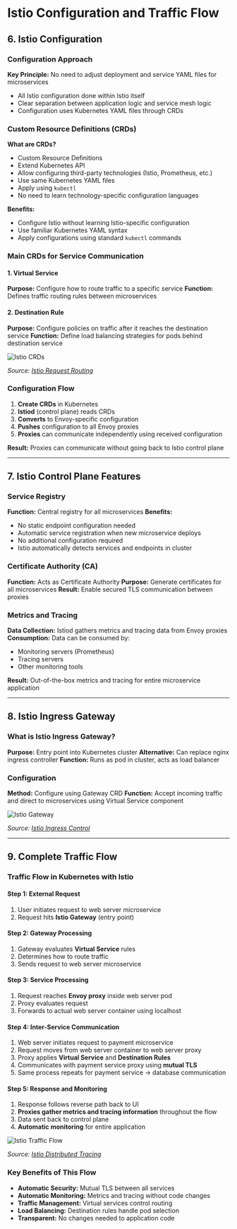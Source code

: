 # Istio Configuration and Traffic Flow

## 6. Istio Configuration

### Configuration Approach
**Key Principle:** No need to adjust deployment and service YAML files for microservices
- All Istio configuration done within Istio itself
- Clear separation between application logic and service mesh logic
- Configuration uses Kubernetes YAML files through CRDs

### Custom Resource Definitions (CRDs)
**What are CRDs?**
- Custom Resource Definitions
- Extend Kubernetes API
- Allow configuring third-party technologies (Istio, Prometheus, etc.)
- Use same Kubernetes YAML files
- Apply using `kubectl`
- No need to learn technology-specific configuration languages

**Benefits:**
- Configure Istio without learning Istio-specific configuration
- Use familiar Kubernetes YAML syntax
- Apply configurations using standard `kubectl` commands

### Main CRDs for Service Communication

#### 1. Virtual Service
**Purpose:** Configure how to route traffic to a specific service
**Function:** Defines traffic routing rules between microservices

#### 2. Destination Rule
**Purpose:** Configure policies on traffic after it reaches the destination service
**Function:** Define load balancing strategies for pods behind destination service

![Istio CRDs](https://istio.io/latest/docs/tasks/traffic-management/request-routing/overview.svg)

*Source: [Istio Request Routing](https://istio.io/latest/docs/tasks/traffic-management/request-routing/)*

### Configuration Flow
1. **Create CRDs** in Kubernetes
2. **Istiod** (control plane) reads CRDs
3. **Converts** to Envoy-specific configuration
4. **Pushes** configuration to all Envoy proxies
5. **Proxies** can communicate independently using received configuration

**Result:** Proxies can communicate without going back to Istio control plane

---

## 7. Istio Control Plane Features

### Service Registry
**Function:** Central registry for all microservices
**Benefits:**
- No static endpoint configuration needed
- Automatic service registration when new microservice deploys
- No additional configuration required
- Istio automatically detects services and endpoints in cluster

### Certificate Authority (CA)
**Function:** Acts as Certificate Authority
**Purpose:** Generate certificates for all microservices
**Result:** Enable secured TLS communication between proxies

### Metrics and Tracing
**Data Collection:** Istiod gathers metrics and tracing data from Envoy proxies
**Consumption:** Data can be consumed by:
- Monitoring servers (Prometheus)
- Tracing servers
- Other monitoring tools

**Result:** Out-of-the-box metrics and tracing for entire microservice application

---

## 8. Istio Ingress Gateway

### What is Istio Ingress Gateway?
**Purpose:** Entry point into Kubernetes cluster
**Alternative:** Can replace nginx ingress controller
**Function:** Runs as pod in cluster, acts as load balancer

### Configuration
**Method:** Configure using Gateway CRD
**Function:** Accept incoming traffic and direct to microservices using Virtual Service component

![Istio Gateway](https://istio.io/latest/docs/tasks/traffic-management/ingress/ingress-control/overview.svg)

*Source: [Istio Ingress Control](https://istio.io/latest/docs/tasks/traffic-management/ingress/ingress-control/)*

---

## 9. Complete Traffic Flow

### Traffic Flow in Kubernetes with Istio

#### Step 1: External Request
1. User initiates request to web server microservice
2. Request hits **Istio Gateway** (entry point)

#### Step 2: Gateway Processing
1. Gateway evaluates **Virtual Service** rules
2. Determines how to route traffic
3. Sends request to web server microservice

#### Step 3: Service Processing
1. Request reaches **Envoy proxy** inside web server pod
2. Proxy evaluates request
3. Forwards to actual web server container using localhost

#### Step 4: Inter-Service Communication
1. Web server initiates request to payment microservice
2. Request moves from web server container to web server proxy
3. Proxy applies **Virtual Service** and **Destination Rules**
4. Communicates with payment service proxy using **mutual TLS**
5. Same process repeats for payment service → database communication

#### Step 5: Response and Monitoring
1. Response follows reverse path back to UI
2. **Proxies gather metrics and tracing information** throughout the flow
3. Data sent back to control plane
4. **Automatic monitoring** for entire application

![Istio Traffic Flow](https://istio.io/latest/docs/tasks/observability/distributed-tracing/overview.svg)

*Source: [Istio Distributed Tracing](https://istio.io/latest/docs/tasks/observability/distributed-tracing/)*

### Key Benefits of This Flow
- **Automatic Security:** Mutual TLS between all services
- **Automatic Monitoring:** Metrics and tracing without code changes
- **Traffic Management:** Virtual services control routing
- **Load Balancing:** Destination rules handle pod selection
- **Transparent:** No changes needed to application code 